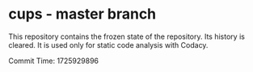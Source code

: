 # cups - master branch

This repository contains the frozen state of the repository.
Its history is cleared. It is used only for static code
analysis with Codacy.

Commit Time: 1725929896